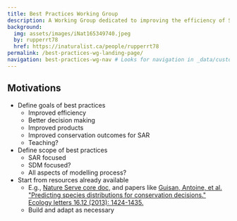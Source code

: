 ```yaml
---
title: Best Practices Working Group
description: A Working Group dedicated to improving the efficiency of Species At Risk models in Atlantic Canada
background: 
  img: assets/images/iNat165349740.jpeg
  by: rupperrt78
  href: https://inaturalist.ca/people/rupperrt78
permalink: /best-practices-wg-landing-page/
navigation: best-practices-wg-nav # Looks for navigation in _data/custom-navigation.yml or .yaml or .json
---
```



## Motivations

- Define goals of best practices
  - Improved efficiency
  - Better decision making
  - Improved products
  - Improved conservation outcomes for SAR
  - Teaching?
- Define scope of best practices
  - SAR focused
  - SDM focused?
  - All aspects of modelling process?
- Start from resources already available
  - E.g., [Nature Serve core doc](https://docs.google.com/document/d/1uzlh6aBrVV6u6Ben_6msPXD8nrCd3-AmxGdWP1EjOxo/edit?usp=sharing), and papers like [Guisan, Antoine, et al. "Predicting species distributions for conservation decisions." Ecology letters 16.12 (2013): 1424-1435.](https://doi.org/10.1111/ele.12189)
  - Build and adapt as necessary

